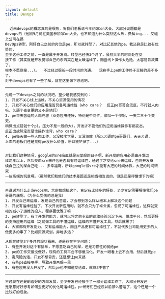 ```yaml
---
layout: default
title: DevOps
---
```


      近来devops的概念真的是很热，听我们老板说今年约QCon大会，大部分议题都是
    devops的（他刚9月份在美国参加QCon大会，也不知道为什么突然这么热，费解ing... 又碰上公司在搞
    DevOps转型，刚好自己之前的岗位是pe，所以就转型了。对比起其他的pe，我还算是比较有优势的，  
    至少这份工作之前，一直是属于开发岗。转型已经快3个月了，虽然大半的时间处在交
    接工作（其实就是开发觉得自己的东西实在是太难运维了，而且线上操作太危险，太容易背故障了，  
    根本不愿意接...）。  不过经过很长一段时间的沟通，  现在手上pe的工作终于交接的差不多了，  
    对于devops也有了一些了解，就在这里做下总结吧。
    
* * * *

    先说一下devops之前的状况吧，至少是我感受到的：
	1. 开发不关心线上运维，不关心资源使用的情况
	2. 开发不关心他们的应用是否具备可运维性（who care？  反正pe哥哥会兜底，不行就人肉嘛，苦逼半夜变更的又不是他们）
	3. pe每天苦逼的人肉兜底（业务应用还好，特别是中间件，那叫一个惨啊，一天二三十个变更，
	稍微出点错就十个p1，压力不是一般的大），开发才不管他们的应用运维操作有都变态，
	反正出故障定责是谁操作谁背，who care？
	4. pe每天做一些人肉工作，又没技术含量，又没绩效（所以苦逼的pe哥哥们，天天苦逼，
	上面的老板们还是觉得pe没什么价值，所以被铲掉了...）


	对比我们这种情况，google的sre简直就是天堂般的日子啊，新开发的应用必须由开发运
	维两年以上，然后交由sre来评估是否具有可运维性，通过了才交给sre来运维，否则开发继
	续自己拉的屎自己吃... 多幸福啊，所以google得sre才能有大把的时间休假，大把的时间研究
	一些高端的玩意啊。（虽然我们和他们的技术差距还是相当相当远的，但是还是得憧憬下的嘛）

****

	再说说为什么走devops吧，大家都想搞这个，肯定有比较多的好处，至少肯定需要解掉我们pe哥哥的痛啊。（为什么受伤的总是我）
	1. 开发自己来运维，发现自己的苦逼，才会想到怎么样从根本上解决这个问题
	2. 开发有运维经验了，下次开发新应用时，就不会只为了堆业务，忽视了可运维性，这样就变相的减小了运维的投入，程序更优雅了嘛
	3. pe转型了，有了开发的能力，就可以将之前专业的运维经验沉淀下来，做成平台，然后更好的支持应用的运维（之前做工具的不懂运维，运维的不懂开发工具，然后就黑了）
	4. 大家都有开发能力，又有运维能力，而且产品更有可运维性了，不就代表公司能用更少的人做更多的事了？比如资源规划，异地多活？

	从现在转型3个多月的现状看来，还是存在不少问题：
	1. 有些开发对这个有排斥，不愿意吃自己的屎，还是习惯性的抛给pe
	2. pe的工作交接没做好，现有的工具平台不够傻瓜化，开发一眼看上去不会用，然后就找pe
	3. 高风险的活，开发不想背责，还是想让pe来搞
	4. 有些pe直接甩手，导致开发两眼一黑
	5. 有些应用没人开发了，然后pe也不知道交给谁，就成3不管了

****

    不过现在还是朝着好的方向发展，至少开发已经接手了一部分运维工作了，大部分开发还
    是愿意好好思考如何去更好的优化可运维性。pe哥哥们已经没以前那么苦逼了，这个还是一个
    比较好的现象。
